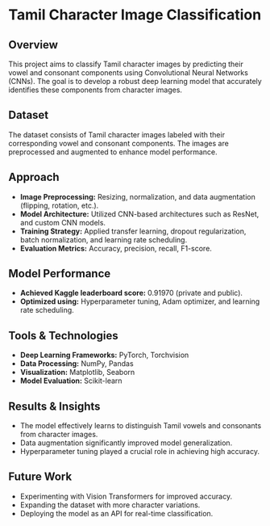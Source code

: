 # Tamil Character Image Classification

## Overview
This project aims to classify Tamil character images by predicting their vowel and consonant components using Convolutional Neural Networks (CNNs). The goal is to develop a robust deep learning model that accurately identifies these components from character images.

## Dataset
The dataset consists of Tamil character images labeled with their corresponding vowel and consonant components. The images are preprocessed and augmented to enhance model performance.

## Approach
- **Image Preprocessing:** Resizing, normalization, and data augmentation (flipping, rotation, etc.).
- **Model Architecture:** Utilized CNN-based architectures such as ResNet, and custom CNN models.
- **Training Strategy:** Applied transfer learning, dropout regularization, batch normalization, and learning rate scheduling.
- **Evaluation Metrics:** Accuracy, precision, recall, F1-score.

## Model Performance
- **Achieved Kaggle leaderboard score:** 0.91970 (private and public).
- **Optimized using:** Hyperparameter tuning, Adam optimizer, and learning rate scheduling.

## Tools & Technologies
- **Deep Learning Frameworks:** PyTorch, Torchvision
- **Data Processing:** NumPy, Pandas
- **Visualization:** Matplotlib, Seaborn
- **Model Evaluation:** Scikit-learn

## Results & Insights
- The model effectively learns to distinguish Tamil vowels and consonants from character images.
- Data augmentation significantly improved model generalization.
- Hyperparameter tuning played a crucial role in achieving high accuracy.

## Future Work
- Experimenting with Vision Transformers for improved accuracy.
- Expanding the dataset with more character variations.
- Deploying the model as an API for real-time classification.

